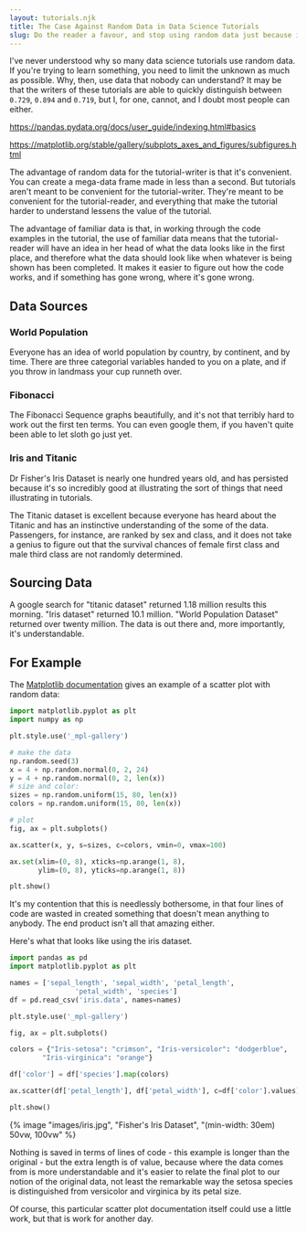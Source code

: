 ```yaml
---
layout: tutorials.njk
title: The Case Against Random Data in Data Science Tutorials
slug: Do the reader a favour, and stop using random data just because it's easy to generate.
---
```


I've never understood why so many data science tutorials use random data. If you're trying to learn something, you need to limit the unknown as much as possible. Why, then, use data that nobody can understand? It may be that the writers of these tutorials are able to quickly distinguish between `0.729`, `0.894` and `0.719`, but I, for one, cannot, and I doubt most people can either.

https://pandas.pydata.org/docs/user_guide/indexing.html#basics

https://matplotlib.org/stable/gallery/subplots_axes_and_figures/subfigures.html

The advantage of random data for the tutorial-writer is that it's convenient. You can create a mega-data frame made in less than a second. But tutorials aren't meant to be convenient for the tutorial-writer. They're meant to be convenient for the tutorial-reader, and everything that make the tutorial harder to understand lessens the value of the tutorial.

The advantage of familiar data is that, in working through the code examples in the tutorial, the use of familiar data means that the tutorial-reader will have an idea in her head of what the data looks like in the first place, and therefore what the data should look like when whatever is being shown has been completed. It makes it easier to figure out how the code works, and if something has gone wrong, where it's gone wrong.

## Data Sources

### World Population

Everyone has an idea of world population by country, by continent, and by time. There are three categorial variables handed to you on a plate, and if you throw in landmass your cup runneth over.

### Fibonacci

The Fibonacci Sequence graphs beautifully, and it's not that terribly hard to work out the first ten terms. You can even google them, if you haven't quite been able to let sloth go just yet.

### Iris and Titanic

Dr Fisher's Iris Dataset is nearly one hundred years old, and has persisted because it's so incredibly good at illustrating the sort of things that need illustrating in tutorials.

The Titanic dataset is excellent because everyone has heard about the Titanic and has an instinctive understanding of the some of the data. Passengers, for instance, are ranked by sex and class, and it does not take a genius to figure out that the survival chances of female first class and male third class are not randomly determined.

## Sourcing Data

A google search for "titanic dataset" returned 1.18 million results this morning. "Iris dataset" returned 10.1 million. "World Population Dataset" returned over twenty million. The data is out there and, more importantly, it's understandable.

## For Example

The [Matplotlib documentation](https://matplotlib.org/stable/plot_types/basic/scatter_plot.html#sphx-glr-plot-types-basic-scatter-plot-py) gives an example of a scatter plot with random data:

```python
import matplotlib.pyplot as plt
import numpy as np

plt.style.use('_mpl-gallery')

# make the data
np.random.seed(3)
x = 4 + np.random.normal(0, 2, 24)
y = 4 + np.random.normal(0, 2, len(x))
# size and color:
sizes = np.random.uniform(15, 80, len(x))
colors = np.random.uniform(15, 80, len(x))

# plot
fig, ax = plt.subplots()

ax.scatter(x, y, s=sizes, c=colors, vmin=0, vmax=100)

ax.set(xlim=(0, 8), xticks=np.arange(1, 8),
       ylim=(0, 8), yticks=np.arange(1, 8))

plt.show()
```

It's my contention that this is needlessly bothersome, in that four lines of code are wasted in created something that doesn't mean anything to anybody. The end product isn't all that amazing either.

Here's what that looks like using the iris dataset.

```python
import pandas as pd
import matplotlib.pyplot as plt

names = ['sepal_length', 'sepal_width', 'petal_length',
                'petal_width', 'species']
df = pd.read_csv('iris.data', names=names)

plt.style.use('_mpl-gallery')

fig, ax = plt.subplots()

colors = {"Iris-setosa": "crimson", "Iris-versicolor": "dodgerblue",
        "Iris-virginica": "orange"}

df['color'] = df['species'].map(colors)

ax.scatter(df['petal_length'], df['petal_width'], c=df['color'].values)

plt.show()
```

{% image "images/iris.jpg", "Fisher's Iris Dataset", "(min-width: 30em) 50vw, 100vw" %}

Nothing is saved in terms of lines of code - this example is longer than the original - but the extra length is of value, because where the data comes from is more understandable and it's easier to relate the final plot to our notion of the original data, not least the remarkable way the setosa species is distinguished from versicolor and virginica by its petal size.

Of course, this particular scatter plot documentation itself could use a little work, but that is work for another day. 
